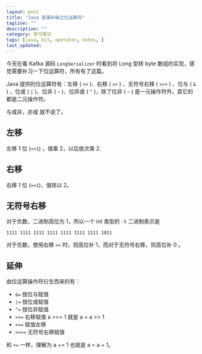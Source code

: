 ```yaml
---
layout: post
title: "Java 查漏补缺之位运算符"
tagline: ""
description: ""
category: 学习笔记
tags: [java, bit, operator, notes, ]
last_updated:
---
```


今天在看 Kafka 源码 `LongSerializer` 时看到将 Long 型转 byte 数组的实现，感觉需要补习一下位运算符，所有有了这篇。

Java 提供的位运算符有：左移 ( `<<` )、右移 ( `>>` ) 、无符号右移 ( `>>>` ) 、位与 ( `&` ) 、位或 ( `|` )、位非 ( `~` )、位异或 ( `^` )，除了位非 ( `~` ) 是一元操作符外，其它的都是二元操作符。

与或非，亦或 就不说了。

## 左移
左移 1 位 (`<<1`) ，值乘 2，以后依次乘 2.

## 右移
右移 1 位 (`>>1`)，值除以 2。

## 无符号右移
对于负数，二进制高位为 1，所以一个 int 类型的 `-5` 二进制表示是

    1111 1111 1111 1111 1111 1111 1111 1011

对于负数，使用右移 `>>` 时，则高位补 1，而对于无符号右移，则高位补 0 。

## 延伸

由位运算操作符衍生而来的有：

- `&=` 按位与赋值
- `|=`  按位或赋值
- `^=` 按位非赋值
- `>>=` 右移赋值 a >>= 1 就是 a = a >> 1
- `<<=` 赋值左移
- `>>>=` 无符号右移赋值

和 `+=` 一样，理解为 a += 1 也就是 a = a + 1。
